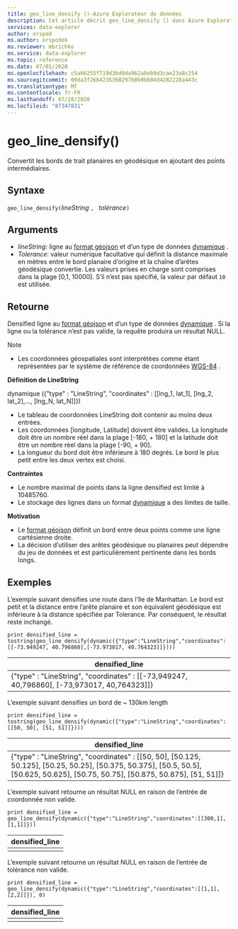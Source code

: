 ```yaml
---
title: geo_line_densify ()-Azure Explorateur de données
description: Cet article décrit geo_line_densify () dans Azure Explorateur de données.
services: data-explorer
author: orspod
ms.author: orspodek
ms.reviewer: mbrichko
ms.service: data-explorer
ms.topic: reference
ms.date: 07/01/2020
ms.openlocfilehash: c5a66255f719d3bd0da962a8eb9d3cae23a8c254
ms.sourcegitcommit: 09da3f26b4235368297b8b9b604d4282228a443c
ms.translationtype: MT
ms.contentlocale: fr-FR
ms.lasthandoff: 07/28/2020
ms.locfileid: "87347831"
---
```

# <a name="geo_line_densify"></a>geo_line_densify()

Convertit les bords de trait planaires en géodésique en ajoutant des points intermédiaires.

## <a name="syntax"></a>Syntaxe

`geo_line_densify(`*lineString* `, ` *tolérance*`)`

## <a name="arguments"></a>Arguments

* *lineString*: ligne au [format géojson](https://tools.ietf.org/html/rfc7946) et d’un type de données [dynamique](./scalar-data-types/dynamic.md) .
* *Tolerance*: valeur numérique facultative qui définit la distance maximale en mètres entre le bord planaire d’origine et la chaîne d’arêtes géodésique convertie. Les valeurs prises en charge sont comprises dans la plage [0,1, 10000]. S’il n’est pas spécifié, la valeur par défaut `10` est utilisée.

## <a name="returns"></a>Retourne

Densified ligne au [format géojson](https://tools.ietf.org/html/rfc7946) et d’un type de données [dynamique](./scalar-data-types/dynamic.md) . Si la ligne ou la tolérance n’est pas valide, la requête produira un résultat NULL.

> [!NOTE]
> * Les coordonnées géospatiales sont interprétées comme étant représentées par le système de référence de coordonnées [WGS-84](https://earth-info.nga.mil/GandG/update/index.php?action=home) .

**Définition de LineString**

dynamique ({"type" : "LineString", "coordinates" : [[lng_1, lat_1], [lng_2, lat_2],..., [lng_N, lat_N]]})

* Le tableau de coordonnées LineString doit contenir au moins deux entrées.
* Les coordonnées [longitude, Latitude] doivent être valides. La longitude doit être un nombre réel dans la plage [-180, + 180] et la latitude doit être un nombre réel dans la plage [-90, + 90].
* La longueur du bord doit être inférieure à 180 degrés. Le bord le plus petit entre les deux vertex est choisi.

**Contraintes**

* Le nombre maximal de points dans la ligne densified est limité à 10485760.
* Le stockage des lignes dans un format [dynamique](./scalar-data-types/dynamic.md) a des limites de taille.

**Motivation**

* Le [format géojson](https://tools.ietf.org/html/rfc7946) définit un bord entre deux points comme une ligne cartésienne droite.
* La décision d’utiliser des arêtes géodésique ou planaires peut dépendre du jeu de données et est particulièrement pertinente dans les bords longs.

## <a name="examples"></a>Exemples

L’exemple suivant densifies une route dans l’île de Manhattan. Le bord est petit et la distance entre l’arête planaire et son équivalent géodésique est inférieure à la distance spécifiée par Tolerance. Par conséquent, le résultat reste inchangé.

```kusto
print densified_line = tostring(geo_line_densify(dynamic({"type":"LineString","coordinates":[[-73.949247, 40.796860],[-73.973017, 40.764323]]})))
```

|densified_line|
|---|
|{"type" : "LineString", "coordinates" : [[-73,949247, 40,796860], [-73,973017, 40,764323]]}|

L’exemple suivant densifies un bord de ~ 130km length

```kusto
print densified_line = tostring(geo_line_densify(dynamic({"type":"LineString","coordinates":[[50, 50], [51, 51]]})))
```

|densified_line|
|---|
|{"type" : "LineString", "coordinates" : [[50, 50], [50.125, 50.125], [50.25, 50.25], [50.375, 50.375], [50.5, 50.5], [50.625, 50.625], [50.75, 50.75], [50.875, 50.875], [51, 51]]}|

L’exemple suivant retourne un résultat NULL en raison de l’entrée de coordonnée non valide.

```kusto
print densified_line = geo_line_densify(dynamic({"type":"LineString","coordinates":[[300,1],[1,1]]}))
```

|densified_line|
|---|
||

L’exemple suivant retourne un résultat NULL en raison de l’entrée de tolérance non valide.

```kusto
print densified_line = geo_line_densify(dynamic({"type":"LineString","coordinates":[[1,1],[2,2]]}), 0)
```

|densified_line|
|---|
||
